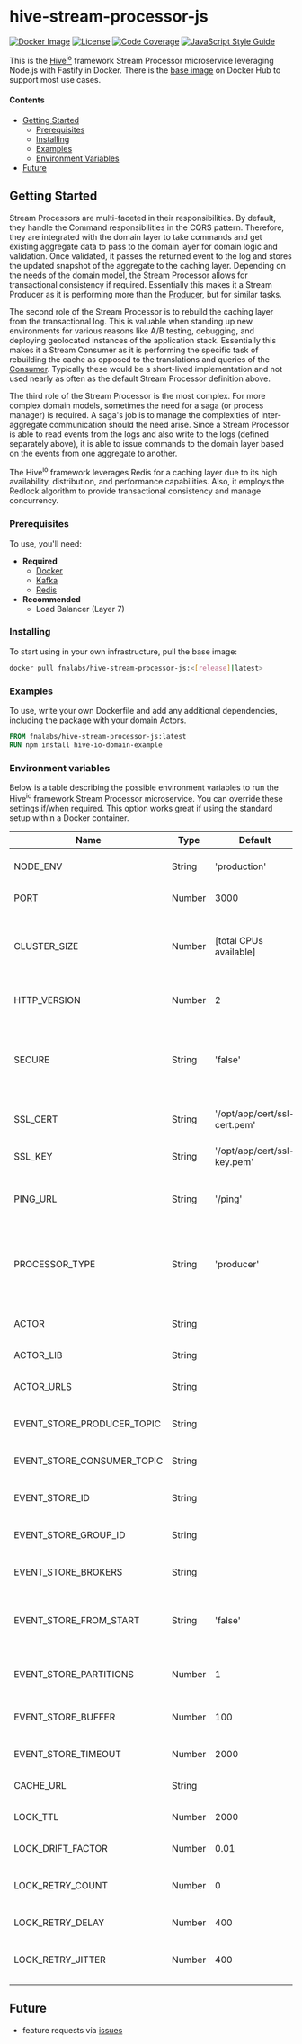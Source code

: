 # hive-stream-processor-js

[![Docker Image][docker-image]][docker-url]
[![License][license-image]][license-url]
[![Code Coverage][codecov-image]][codecov-url]
[![JavaScript Style Guide][style-image]][style-url]

This is the [Hive<sup>io</sup>](https://hiveframework.io) framework Stream Processor microservice leveraging Node.js with Fastify in Docker. There is the [base image](https://hub.docker.com/r/fnalabs/hive-stream-processor-js/) on Docker Hub to support most use cases.

#### Contents

- [Getting Started](#getting-started)
    - [Prerequisites](#prerequisites)
    - [Installing](#installing)
    - [Examples](#examples)
    - [Environment Variables](#environment-variables)
- [Future](#future)

## Getting Started

Stream Processors are multi-faceted in their responsibilities. By default, they handle the Command responsibilities in the CQRS pattern. Therefore, they are integrated with the domain layer to take commands and get existing aggregate data to pass to the domain layer for domain logic and validation. Once validated, it passes the returned event to the log and stores the updated snapshot of the aggregate to the caching layer. Depending on the needs of the domain model, the Stream Processor allows for transactional consistency if required. Essentially this makes it a Stream Producer as it is performing more than the [Producer](https://hub.docker.com/r/fnalabs/hive-producer-js/), but for similar tasks.

The second role of the Stream Processor is to rebuild the caching layer from the transactional log. This is valuable when standing up new environments for various reasons like A/B testing, debugging, and deploying geolocated instances of the application stack. Essentially this makes it a Stream Consumer as it is performing the specific task of rebuilding the cache as opposed to the translations and queries of the [Consumer](https://hub.docker.com/r/fnalabs/hive-consumer-js/). Typically these would be a short-lived implementation and not used nearly as often as the default Stream Processor definition above.

The third role of the Stream Processor is the most complex. For more complex domain models, sometimes the need for a saga (or process manager) is required. A saga's job is to manage the complexities of inter-aggregate communication should the need arise. Since a Stream Processor is able to read events from the logs and also write to the logs (defined separately above), it is able to issue commands to the domain layer based on the events from one aggregate to another.

The Hive<sup>io</sup> framework leverages Redis for a caching layer due to its high availability, distribution, and performance capabilities. Also, it employs the Redlock algorithm to provide transactional consistency and manage concurrency.

### Prerequisites

To use, you'll need:

- **Required**
    - [Docker](https://www.docker.com)
    - [Kafka](https://kafka.apache.org)
    - [Redis](https://redis.io)
- **Recommended**
    - Load Balancer (Layer 7)

### Installing

To start using in your own infrastructure, pull the base image:

```sh
docker pull fnalabs/hive-stream-processor-js:<[release]|latest>
```

### Examples

To use, write your own Dockerfile and add any additional dependencies, including the package with your domain Actors.

```dockerfile
FROM fnalabs/hive-stream-processor-js:latest
RUN npm install hive-io-domain-example
```

### Environment variables

Below is a table describing the possible environment variables to run the Hive<sup>io</sup> framework Stream Processor microservice. You can override these settings if/when required. This option works great if using the standard setup within a Docker container.

Name                        | Type    | Default                       | Description
--------------------------- | ------- | ----------------------------- | -------------------------------------------------------
NODE_ENV                    | String  | 'production'                  | microservice runtime environment
PORT                        | Number  | 3000                          | microservice port to listen on
CLUSTER_SIZE                | Number  | [total CPUs available]        | defaults to the total available CPUs allocated to the container or to the size you specify here
HTTP_VERSION                | Number  | 2                             | HTTP version for backward compatibility
SECURE                      | String  | 'false'                       | whether to run microservice secure or not. defaults to 'false' since we cannot provide certifications
SSL_CERT                    | String  | '/opt/app/cert/ssl-cert.pem'  | default path for SSL certificate file or the full certificate
SSL_KEY                     | String  | '/opt/app/cert/ssl-key.pem'   | default path for SSL key file or the full key
PING_URL                    | String  | '/ping'                       | URL to use for shallow health checks for the microservice
PROCESSOR_TYPE              | String  | 'producer'                    | type of Stream Processor microservice you wish to run (can also be 'consumer' or 'stream_processor')
ACTOR                       | String  |                               | Actor (Model) the microservice is responsible for
ACTOR_LIB                   | String  |                               | module where the ACTOR resides
ACTOR_URLS                  | String  |                               | comma-separated URLs associated with the Actor
EVENT_STORE_PRODUCER_TOPIC  | String  |                               | Kafka topic the events will be stored under
EVENT_STORE_CONSUMER_TOPIC  | String  |                               | Kafka topic the events will be consumed from
EVENT_STORE_ID              | String  |                               | unique identifier for Kafka client connection
EVENT_STORE_GROUP_ID        | String  |                               | defines Kafka Stream Processor group id
EVENT_STORE_BROKERS         | String  |                               | comma separated URLs where Kafka is hosted
EVENT_STORE_FROM_START      | String  | 'false'                       | tells Stream Processor whether or not to start at the beginning of the topic
EVENT_STORE_PARTITIONS      | Number  | 1                             | tells Stream Processor how many partitions to consume
EVENT_STORE_BUFFER          | Number  | 100                           | maximum number of incoming messages to batch
EVENT_STORE_TIMEOUT         | Number  | 2000                          | time (in `ms`) to poll Kafka for delivery reports
CACHE_URL                   | String  |                               | URL where Redis is hosted
LOCK_TTL                    | Number  | 2000                          | Redlock time to live before lock is released
LOCK_DRIFT_FACTOR           | Number  | 0.01                          | Redlock drift factor setting
LOCK_RETRY_COUNT            | Number  | 0                             | Redlock retry count setting, should be set to zero for concurrency
LOCK_RETRY_DELAY            | Number  | 400                           | Redlock retry delay in milliseconds
LOCK_RETRY_JITTER           | Number  | 400                           | Redlock random retry jitter in milliseconds to randomize retries

## Future

- feature requests via [issues](https://github.com/fnalabs/hive-io/issues)

[docker-image]: https://img.shields.io/docker/v/fnalabs/hive-stream-processor-js?sort=semver
[docker-url]: https://hub.docker.com/r/fnalabs/hive-stream-processor-js/

[license-image]: https://img.shields.io/badge/License-Apache%202.0-blue.svg
[license-url]: https://github.com/fnalabs/hive-io/blob/master/containers/hive-stream-processor-js/LICENSE

[codecov-image]: https://codecov.io/gh/fnalabs/hive-io/branch/master/graph/badge.svg
[codecov-url]: https://codecov.io/gh/fnalabs/hive-io

[style-image]: https://img.shields.io/badge/code_style-standard-brightgreen.svg
[style-url]: https://standardjs.com
